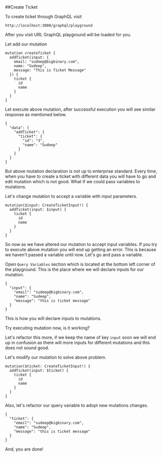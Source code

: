 ##Create Ticket

To create ticket through GraphQL visit

`http://localhost:3000/graphql/playground`

After you visit URL GraphQL playground will be loaded for you.

Let add our mutation

```
mutation createTicket {
  addTicket(input: {
    email: "sudeep@bigbinary.com",
    name: "Sudeep",
    message: "This is Ticket Message"
  }) {
    ticket {
      id
      name
    }
  }
}
```

Let execute above mutation, after successful execution you will see similar response as mentioned below.

```
{
  "data": {
    "addTicket": {
      "ticket": {
        "id": "3",
        "name": "Sudeep"
      }
    }
  }
}
```

But above mutation declaration is not up to enterprise standard. Every time, when you have to create a ticket with different data you will have to go and edit mutation which is not good. What if we could pass variables to mutations.

Let's change mutation to accept a variable with input parameters.

```
mutation($input: CreateTicketInput!) {
  addTicket(input: $input) {
    ticket {
      id
      name
    }
  }
}
```

So now as we have altered our mutation to accept input variables. If you try to execute above mutation you will end up getting an error. This is because we haven't passed a variable until now. Let's go and pass a variable.

Open `Query Variables` section which is located at the bottom left corner of the playground. This is the place where we will declare inputs for our mutation.

```
{
  "input": {
    "email": "sudeep@bigbinary.com",
    "name": "Sudeep",
    "message": "this is ticket message"
  }
}
```

This is how you will declare inputs to mutations.

Try executing mutation now, is it working?

Let's refactor this more, if we keep the name of key `input` soon we will end up in confusion as there will more inputs for different mutations and this does not sound good.

Let's modify our mutation to solve above problem.

```
mutation($ticket: CreateTicketInput!) {
  addTicket(input: $ticket) {
    ticket {
      id
      name
    }
  }
}
```

Also, let's refactor our query variable to adopt new mutations changes.

```
{
  "ticket": {
    "email": "sudeep@bigbinary.com",
    "name": "Sudeep",
    "message": "this is ticket message"
  }
}
```

And, you are done!
